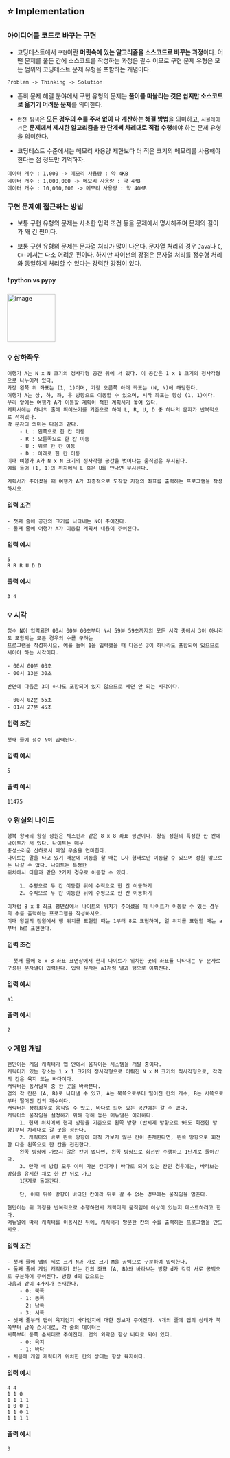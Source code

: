 ## :star: Implementation

### 아이디어를 코드로 바꾸는 구현

- 코딩테스트에서 `구현`이란 **머릿속에 있는 알고리즘을 소스코드로 바꾸는 과정**이다. 어떤 문제를 풀든 간에 소스코드를 작성하는 과정은 필수 이므로 구현 문제 유형은 모든 범위의 코딩테스트 문제 유형을 포함하는 개념이다.

```
Problem -> Thinking -> Solution
```

- 흔히 문제 해결 분야에서 구현 유형의 문제는 **풀이를 떠올리는 것은 쉽지만 소스코드로 옮기기 어려운 문제**를 의미한다.

- `완전 탐색`은 **모든 경우의 수를 주저 없이 다 계산하는 해결 방법**을 의미하고, `시뮬레이션`은 **문제에서 제시한 알고리즘을 한 단계씩 차례대로 직접 수행**해야 하는 문제 유형을 의미한다.

- 코딩테스트 수준에서는 메모리 사용량 제한보다 더 적은 크기의 메모리를 사용해야 한다는 점 정도만 기억하자.

```
데이터 개수 : 1,000 -> 메모리 사용량 : 약 4KB
데이터 개수 : 1,000,000 -> 메모리 사용량 : 약 4MB
데이터 개수 : 10,000,000 -> 메모리 사용량 : 약 40MB
```

### 구현 문제에 접근하는 방법

- 보통 구현 유형의 문제는 사소한 입력 조건 등을 문제에서 명시해주며 문제의 길이가 꽤 긴 편이다. 

- 보통 구현 유형의 문제는 문자열 처리가 많이 나온다. 문자열 처리의 경우 `Java`나 `C`, `C++`에서는 다소 어려운 편이다. 하지만 파이썬의 강점은 문자열 처리를 정수형 처리와 동일하게 처리할 수 있다는 강력한 강점이 있다.

#### ❗️ python vs pypy

<img width="112" alt="image" src="https://user-images.githubusercontent.com/78870076/117231579-72213280-ae5a-11eb-8c17-4bdf946b2f47.png">

### 💡 상하좌우

```
여행가 A는 N x N 크기의 정사각형 공간 위에 서 있다. 이 공간은 1 x 1 크기의 정사각형으로 나누어져 있다.
가장 왼쪽 위 좌표는 (1, 1)이며, 가장 오른쪽 아래 좌표는 (N, N)에 해당한다.
여행가 A는 상, 하, 좌, 우 방향으로 이동할 수 있으며, 시작 좌표는 항상 (1, 1)이다.
우리 앞에는 여행가 A가 이동할 계획이 적힌 계획서가 놓여 있다.
계획서에는 하나의 줄에 띄어쓰기를 기준으로 하여 L, R, U, D 중 하나의 문자가 반복적으로 적혀있다.
각 문자의 의미는 다음과 같다.
    - L : 왼쪽으로 한 칸 이동
    - R : 오른쪽으로 한 칸 이동
    - U : 위로 한 칸 이동
    - D : 아래로 한 칸 이동
이때 여행가 A가 N x N 크기의 정사각형 공간을 벗어나는 움직임은 무시된다.
예를 들어 (1, 1)의 위치에서 L 혹은 U를 만나면 무시된다.

계획서가 주어졌을 때 여행가 A가 최종적으로 도착할 지점의 좌표를 출력하는 프로그램을 작성하시오. 
```

#### 입력 조건

```
- 첫째 줄에 공간의 크기를 나타내는 N이 주어진다.
- 둘째 줄에 여행가 A가 이동할 계획서 내용이 주어진다.
```

#### 입력 예시

```
5
R R R U D D
```

#### 출력 예시
```
3 4
```

### 💡 시각

```
정수 N이 입력되면 00시 00분 00초부터 N시 59분 59초까지의 모든 시각 중에서 3이 하나라도 포함되는 모든 경우의 수를 구하는 
프로그램을 작성하시오. 예를 들어 1을 입력했을 때 다음은 3이 하나라도 포함되어 있으므로 세어야 하는 시각이다.

- 00시 00분 03초
- 00시 13분 30초

반면에 다음은 3이 하나도 포함되어 있지 않으므로 세면 안 되는 시각이다.

- 00시 02분 55초
- 01시 27분 45초
```

#### 입력 조건

```
첫째 줄에 정수 N이 입력된다.
```


#### 입력 예시

```
5
```

#### 출력 예시

```
11475
```

### 💡 왕실의 나이트

```
행복 왕국의 왕실 정원은 체스판과 같은 8 x 8 좌표 평면이다. 왕실 정원의 특정한 한 칸에 나이트가 서 있다. 나이트는 매우 
충성스러운 신하로서 매일 무술을 연마한다.
나이트는 말을 타고 있기 때문에 이동을 할 때는 L자 형태로만 이동할 수 있으며 정원 밖으로는 나갈 수 없다. 나이트는 특정한 
위치에서 다음과 같은 2가지 경우로 이동할 수 있다.

    1. 수평으로 두 칸 이동한 뒤에 수직으로 한 칸 이동하기
    2. 수직으로 두 칸 이동한 뒤에 수평으로 한 칸 이동하기

이처럼 8 x 8 좌표 평면상에서 나이트의 위치가 주어졌을 때 나이트가 이동할 수 있는 경우의 수를 출력하는 프로그램을 작성하시오.
이때 왕실의 정원에서 행 위치를 표현할 때는 1부터 8로 표현하며, 열 위치를 표현할 때는 a부터 h로 표현한다.
```

#### 입력 조건

```
- 첫째 줄에 8 x 8 좌표 표면상에서 현재 나이트가 위치한 곳의 좌표를 나타내는 두 문자로 구성된 문자열이 입력된다. 입력 문자는 a1처럼 열과 행으로 이뤄진다.
```


#### 입력 예시

```
a1
```

#### 출력 예시

```
2
```

### 💡 게임 개발

```
현민이는 게임 캐릭터가 맵 안에서 움직이는 시스템을 개발 중이다.
캐릭터가 있는 장소는 1 x 1 크기의 정사각형으로 이뤄진 N x M 크기의 직사각형으로, 각각의 칸은 육지 또는 바다이다.
캐릭터는 동서남북 중 한 곳을 바라본다.
맵의 각 칸은 (A, B)로 나타낼 수 있고, A는 북쪽으로부터 떨어진 칸의 개수, B는 서쪽으로부터 떨어진 칸의 개수이다.
캐릭터는 상하좌우로 움직일 수 있고, 바다로 되어 있는 공간에는 갈 수 없다.
캐릭터의 움직임을 설정하기 위해 정해 놓은 매뉴얼은 이러하다.
    1. 현재 위치에서 현재 방향을 기준으로 왼쪽 방향 (반시계 방향으로 90도 회전한 방향)부터 차례대로 갈 곳을 정한다.
    2. 캐릭터의 바로 왼쪽 방향에 아직 가보지 않은 칸이 존재한다면, 왼쪽 방향으로 회전한 다음 왼쪽으로 한 칸을 전진한다.
    왼쪽 방향에 가보지 않은 칸이 없다면, 왼쪽 방향으로 회전만 수행하고 1단계로 돌아간다.
    3. 만약 네 방향 모두 이미 가본 칸이거나 바다로 되어 있는 칸인 경우에는, 바라보는 방향을 유지한 채로 한 칸 뒤로 가고 
    1단계로 돌아간다.
    
    단, 이때 뒤쪽 방향이 바다인 칸이라 뒤로 갈 수 없는 경우에는 움직임을 멈춘다.
    
현민이는 위 과정을 반복적으로 수행하면서 캐릭터의 움직임에 이상이 있는지 테스트하려고 한다.
매뉴얼에 따라 캐릭터를 이동시킨 뒤에, 캐릭터가 방문한 칸의 수를 출력하는 프로그램을 만드시오.
```

#### 입력 조건

```
- 첫째 줄에 맵의 세로 크기 N과 가로 크기 M을 공백으로 구분하여 입력한다.
- 둘째 줄에 게임 캐릭터가 있는 칸의 좌표 (A, B)와 바라보는 방향 d가 각각 서로 공백으로 구분하여 주어진다. 방향 d의 값으로는 
다음과 같이 4가지가 존재한다.
    - 0: 북쪽
    - 1: 동쪽
    - 2: 남쪽
    - 3: 서쪽
- 셋째 줄부터 맵이 육지인지 바다인지에 대한 정보가 주어진다. N개의 줄에 맵의 상태가 북쪽부터 남쪽 순서대로, 각 줄의 데이터는 
서쪽부터 동쪽 순서대로 주어진다. 맵의 외곽은 항상 바다로 되어 있다.
    - 0: 육지
    - 1: 바다
- 처음에 게임 캐릭터가 위치한 칸의 상태는 항상 육지이다.
```


#### 입력 예시

```
4 4
1 1 0
1 1 1 1
1 0 0 1
1 1 0 1
1 1 1 1
```

#### 출력 예시

```
3
```
